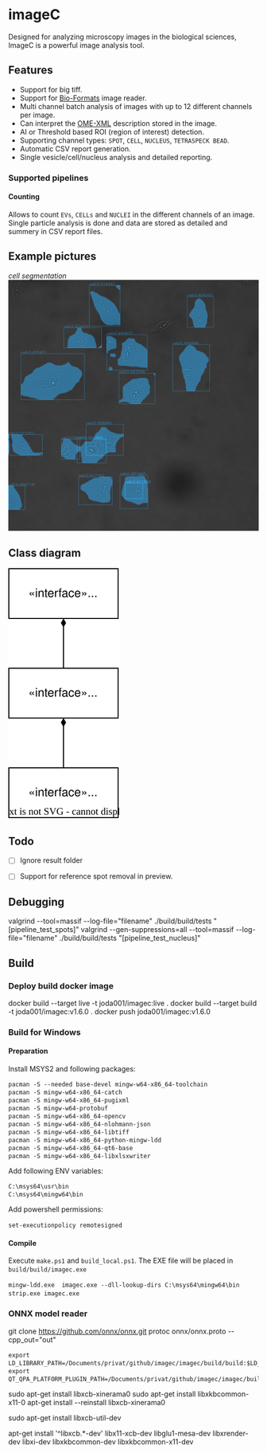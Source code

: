 # imageC

Designed for analyzing microscopy images in the biological sciences, ImageC is a powerful image analysis tool.

## Features

- Support for big tiff.
- Support for [Bio-Formats](https://www.openmicroscopy.org/bio-formats/) image reader.
- Multi channel batch analysis of images with up to 12 different channels per image.
- Can interpret the [OME-XML](https://docs.openmicroscopy.org/ome-model/5.6.3/ome-xml/) description stored in the image.
- AI or Threshold based ROI (region of interest) detection.
- Supporting channel types: `SPOT`, `CELL`, `NUCLEUS`, `TETRASPECK BEAD`.
- Automatic CSV report generation.
- Single vesicle/cell/nucleus analysis and detailed reporting.

### Supported pipelines

#### Counting

Allows to count `EVs`, `CELLs` and `NUCLEI` in the different channels of an image.
Single particle analysis is done and data are stored as detailed and summery in CSV report files.

## Example pictures

*cell segmentation*
![doc/cell_segmentation.jpg](doc/cell_segmentation.jpg)


## Class diagram

![doc/class_diagram.drawio.svg](doc/class_diagram.drawio.svg)

## Todo

- [ ] Ignore result folder
- [ ] Support for reference spot removal in preview.


## Debugging

 valgrind --tool=massif --log-file="filename" ./build/build/tests "[pipeline_test_spots]"
 valgrind --gen-suppressions=all --tool=massif --log-file="filename" ./build/build/tests "[pipeline_test_nucleus]"

## Build


### Deploy build docker image

docker build --target live -t joda001/imagec:live .
docker build --target build -t joda001/imagec:v1.6.0 .
docker push  joda001/imagec:v1.6.0

### Build for Windows

#### Preparation

Install MSYS2 and following packages:

```
pacman -S --needed base-devel mingw-w64-x86_64-toolchain
pacman -S mingw-w64-x86_64-catch
pacman -S mingw-w64-x86_64-pugixml
pacman -S mingw-w64-protobuf
pacman -S mingw-w64-x86_64-opencv
pacman -S mingw-w64-x86_64-nlohmann-json
pacman -S mingw-w64-x86_64-libtiff
pacman -S mingw-w64-x86_64-python-mingw-ldd
pacman -S mingw-w64-x86_64-qt6-base
pacman -S mingw-w64-x86_64-libxlsxwriter
```

Add following ENV variables:

```
C:\msys64\usr\bin
C:\msys64\mingw64\bin
```

Add powershell permissions:

`set-executionpolicy remotesigned`

#### Compile

Execute `make.ps1` and `build_local.ps1`.
The EXE file will be placed in `build/build/imagec.exe`

`
mingw-ldd.exe  imagec.exe --dll-lookup-dirs C:\msys64\mingw64\bin
strip.exe imagec.exe
`

### ONNX model reader

git clone https://github.com/onnx/onnx.git
protoc onnx/onnx.proto --cpp_out="out"


```
export LD_LIBRARY_PATH=/Documents/privat/github/imagec/imagec/build/build:$LD_LIBRARY_PATH
export QT_QPA_PLATFORM_PLUGIN_PATH=/Documents/privat/github/imagec/imagec/build/build/platforms

```
sudo apt-get install libxcb-xinerama0
sudo apt-get install libxkbcommon-x11-0
apt-get install --reinstall libxcb-xinerama0


sudo apt-get install libxcb-util-dev


apt-get install '^libxcb.*-dev' libx11-xcb-dev libglu1-mesa-dev libxrender-dev libxi-dev libxkbcommon-dev libxkbcommon-x11-dev
